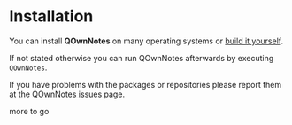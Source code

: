 # Installation

You can install **QOwnNotes** on many operating systems or [build it yourself](building.html).

If not stated otherwise you can run QOwnNotes afterwards by executing `QOwnNotes`.

If you have problems with the packages or repositories please report them at the [QOwnNotes issues page](https://github.com/pbek/QOwnNotes/issues).

more to go

<!--
<template>

  <v-carousel
    cycle
    show-arrows-on-hover>
      <v-carousel-item
        v-for="(item,i) in items"
        :key="i"
        :src="item.src"
      ></v-carousel-item>
  </v-carousel>
</template>

<script>
export default {
  data () {
    return {
      items: [
        {
          src: 'https://cdn.vuetifyjs.com/images/carousel/squirrel.jpg',
        },
        {
          src: 'https://cdn.vuetifyjs.com/images/carousel/sky.jpg',
        },
        {
          src: 'https://cdn.vuetifyjs.com/images/carousel/bird.jpg',
        },
        {
          src: 'https://cdn.vuetifyjs.com/images/carousel/planet.jpg',
        },
      ],
    }
  }
}
</script>
-->
